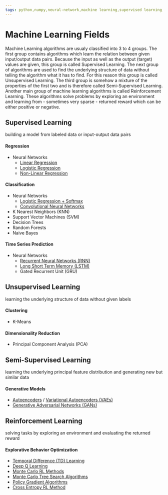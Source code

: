 ```yaml
---
tags: python,numpy,neural-network,machine learning,supervised learning,unsupervised learning,reinforcement learning,regression,classification,clustering,dimensionality reduction
---
```

# Machine Learning Fields

Machine Learning algorithms are usualy classified into 3 to 4 groups.
The first group contains algorithms which learn the relation between given input/output data pairs.
Because the input as well as the output (target) values are given, this group is called Supervised Learning.
The next group of algorithms are used to find the underlying structure of data without telling the algorithm what it has to find. For this reason this group is called Unsupervised Learning.
The third group is somehow a mixture of the properties of the first two and is therefore called Semi-Supervised Learning.
Another main group of machine learning algorithms is called Reinforcement Learning.
These algorithms solve problems by exploring an environment and learning from - sometimes very sparse - returned reward which can be either positive or negative.

## Supervised Learning

building a model from labeled data or input-output data pairs

#### Regression

- Neural Networks
  - [Linear Regression](single_layer_regression.md)
  - [Logistic Regression](single_layer_regression.md)
  - [Non-Linear Regression](non_linear_regression.md)

#### Classification

- Neural Networks
  - [Logistic Regression + Softmax](classification_basics.md)
  - [Convolutional Neural Networks](convolutional_networks.md)
- K Nearest Neighbors (KNN)
- Support Vector Machines (SVM)
- Decision Trees
- Random Forests
- Naive Bayes

#### Time Series Prediction

- Neural Networks
  - [Recurrent Neural Networks (RNN)](recurrent_networks.md)
  - [Long Short Term Memory (LSTM)](long_short_term_memory.md)
  - Gated Recurrent Unit (GRU)

## Unsupervised Learning

learning the underlying structure of data without given labels

#### Clustering

- K-Means

#### Dimensionality Reduction

- Principal Component Analysis (PCA)

## Semi-Supervised Learning

learning the underlying principal feature distribution and generating new but similar data

#### Generative Models

- [Autoencoders](autoencoder.md) / [Variational Autoencoders (VAEs)](variational_autoencoder.md)
- [Generative Adversarial Networks (GANs)](generative_networks.md)

## Reinforcement Learning

solving tasks by exploring an environment and evaluating the returned reward

#### Explorative Behavior Optimization

- [Temporal Difference (TD) Learning](temporal_difference.md)
- [Deep Q Learning](deep_q_networks.md)
- [Monte Carlo RL Methods](monte_carlo_methods.md)
- [Monte Carlo Tree Search Algorithms](monte_carlo_tree_search.md)
- [Policy Gradient Algorithms](policy_gradient.md)
- [Cross Entropy RL Method](cross_entropy_method.md)

